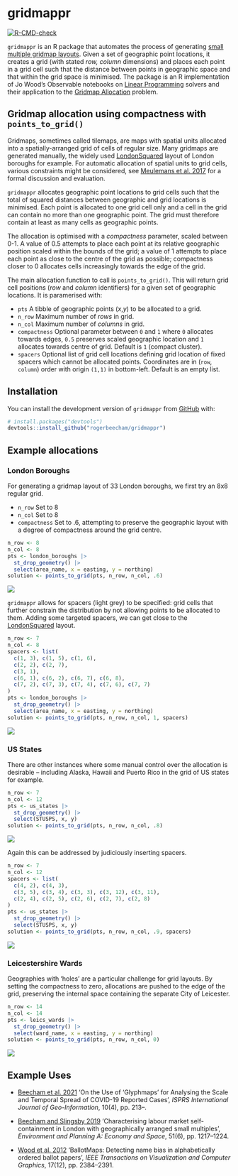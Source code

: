 
# gridmappr

<!-- badges: start -->

[![R-CMD-check](https://github.com/rogerbeecham/gridmappr/actions/workflows/R-CMD-check.yaml/badge.svg)](https://github.com/rogerbeecham/gridmappr/actions/workflows/R-CMD-check.yaml)
<!-- badges: end -->

`gridmappr` is an R package that automates the process of generating
[small multiple gridmap layouts](https://www.gicentre.net/smwg). Given a
set of geographic point locations, it creates a grid (with stated *row,
column* dimensions) and places each point in a grid cell such that the
distance between points in geographic space and that within the grid
space is minimised. The package is an R implementation of Jo Wood’s
Observable notebooks on [Linear
Programming](https://observablehq.com/@jwolondon/hello-linear-programming)
solvers and their application to the [Gridmap
Allocation](https://observablehq.com/@jwolondon/gridmap-allocation?collection=@jwolondon/utilities)
problem.

## Gridmap allocation using compactness with `points_to_grid()`

Gridmaps, sometimes called tilemaps, are maps with spatial units
allocated into a spatially-arranged grid of cells of regular size. Many
gridmaps are generated manually, the widely used
[LondonSquared](https://github.com/aftertheflood/londonsquared) layout
of London boroughs for example. For automatic allocation of spatial
units to grid cells, various constraints might be considered, see
[Meulemans et al. 2017](https://www.gicentre.net/smwg) for a formal
discussion and evaluation.

`gridmappr` allocates geographic point locations to grid cells such that
the total of squared distances between geographic and grid locations is
minimised. Each point is allocated to one grid cell only and a cell in
the grid can contain no more than one geographic point. The grid must
therefore contain at least as many cells as geographic points.

The allocation is optimised with a *compactness* parameter, scaled
between 0-1. A value of 0.5 attempts to place each point at its relative
geographic position scaled within the bounds of the grid; a value of 1
attempts to place each point as close to the centre of the grid as
possible; compactness closer to 0 allocates cells increasingly towards
the edge of the grid.

The main allocation function to call is `points_to_grid()`. This will
return grid cell positions (*row* and *column* identifiers) for a given
set of geographic locations. It is paramerised with:

- `pts` A tibble of geographic points (*x*,*y*) to be allocated to a
  grid.
- `n_row` Maximum number of *rows* in grid.
- `n_col` Maximum number of *columns* in grid.
- `compactness` Optional parameter between `0` and `1` where `0`
  allocates towards edges, `0.5` preserves scaled geographic location
  and `1` allocates towards centre of grid. Default is `1` (compact
  cluster).
- `spacers` Optional list of grid cell locations defining grid location
  of fixed spacers which cannot be allocated points. Coordinates are in
  (`row`, `column`) order with origin `(1,1)` in bottom-left. Default is
  an empty list.

## Installation

You can install the development version of `gridmappr` from
[GitHub](https://github.com/) with:

``` r
# install.packages("devtools")
devtools::install_github("rogerbeecham/gridmappr")
```

## Example allocations

### London Boroughs

For generating a gridmap layout of 33 London boroughs, we first try an
8x8 regular grid.

- `n_row` Set to 8
- `n_col` Set to 8
- `compactness` Set to .6, attempting to preserve the geographic layout
  with a degree of compactness around the grid centre.

``` r
n_row <- 8
n_col <- 8
pts <- london_boroughs |>
  st_drop_geometry() |>
  select(area_name, x = easting, y = northing)
solution <- points_to_grid(pts, n_row, n_col, .6)
```

![](./man/figures/lb-no-spacers.svg)

`gridmappr` allows for spacers (light grey) to be specified: grid cells
that further constrain the distribution by not allowing points to be
allocated to them. Adding some targeted spacers, we can get close to the
[LondonSquared](https://github.com/aftertheflood/londonsquared) layout.

``` r
n_row <- 7
n_col <- 8
spacers <- list(
  c(1, 3), c(1, 5), c(1, 6),
  c(2, 2), c(2, 7),
  c(3, 1),
  c(6, 1), c(6, 2), c(6, 7), c(6, 8),
  c(7, 2), c(7, 3), c(7, 4), c(7, 6), c(7, 7)
)
pts <- london_boroughs |>
  st_drop_geometry() |>
  select(area_name, x = easting, y = northing)
solution <- points_to_grid(pts, n_row, n_col, 1, spacers)
```

![](./man/figures/lb-spacers.svg)

### US States

There are other instances where some manual control over the allocation
is desirable – including Alaska, Hawaii and Puerto Rico in the grid of
US states for example.

``` r
n_row <- 7
n_col <- 12
pts <- us_states |>
  st_drop_geometry() |>
  select(STUSPS, x, y)
solution <- points_to_grid(pts, n_row, n_col, .8)
```

![](./man/figures/us-no-spacers.svg)

Again this can be addressed by judiciously inserting spacers.

``` r
n_row <- 7
n_col <- 12
spacers <- list(
  c(4, 2), c(4, 3),
  c(3, 5), c(3, 4), c(3, 3), c(3, 12), c(3, 11),
  c(2, 4), c(2, 5), c(2, 6), c(2, 7), c(2, 8)
)
pts <- us_states |>
  st_drop_geometry() |>
  select(STUSPS, x, y)
solution <- points_to_grid(pts, n_row, n_col, .9, spacers)
```

![](./man/figures/us-spacers.svg)

### Leicestershire Wards

Geographies with ‘holes’ are a particular challenge for grid layouts. By
setting the compactness to zero, allocations are pushed to the edge of
the grid, preserving the internal space containing the separate City of
Leicester.

``` r
n_row <- 14
n_col <- 14
pts <- leics_wards |>
  st_drop_geometry() |>
  select(ward_name, x = easting, y = northing)
solution <- points_to_grid(pts, n_row, n_col, 0)
```

![](./man/figures/leics.svg)

## Example Uses

- [Beecham et al. 2021](https://eprints.whiterose.ac.uk/172944/) ‘On the
  Use of ‘Glyphmaps’ for Analysing the Scale and Temporal Spread of
  COVID-19 Reported Cases’, *ISPRS International Journal of
  Geo-Information*, 10(4), pp. 213–.

- [Beecham and Slingsby
  2019](https://journals.sagepub.com/doi/10.1177/0308518X19850580)
  ‘Characterising labour market self-containment in London with
  geographically arranged small multiples’, *Environment and Planning A:
  Economy and Space*, 51(6), pp. 1217–1224.

- [Wood et al. 2012](https://www.gicentre.net/featuredpapers)
  ‘BallotMaps: Detecting name bias in alphabetically ordered ballot
  papers’, *IEEE Transactions on Visualization and Computer Graphics*,
  17(12), pp. 2384–2391.
